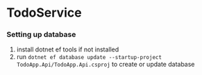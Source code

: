 # TodoService

### Setting up database

1. install dotnet ef tools if not installed
2. run
```dotnet ef database update --startup-project TodoApp.Api/TodoApp.Api.csproj``` 
to create or update database